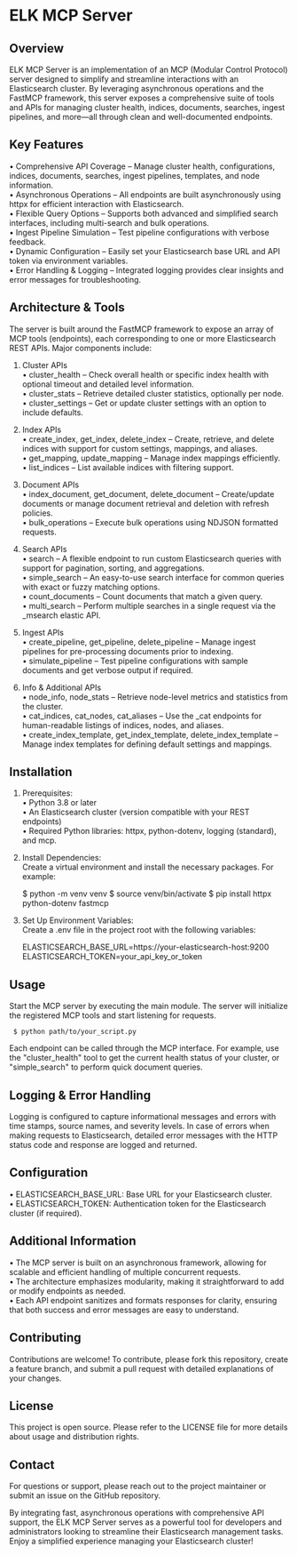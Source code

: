 ELK MCP Server
==============

Overview
--------
ELK MCP Server is an implementation of an MCP (Modular Control Protocol) server designed to simplify and streamline interactions with an Elasticsearch cluster. By leveraging asynchronous operations and the FastMCP framework, this server exposes a comprehensive suite of tools and APIs for managing cluster health, indices, documents, searches, ingest pipelines, and more—all through clean and well-documented endpoints.

Key Features
------------
•  Comprehensive API Coverage – Manage cluster health, configurations, indices, documents, searches, ingest pipelines, templates, and node information.  
•  Asynchronous Operations – All endpoints are built asynchronously using httpx for efficient interaction with Elasticsearch.  
•  Flexible Query Options – Supports both advanced and simplified search interfaces, including multi-search and bulk operations.  
•  Ingest Pipeline Simulation – Test pipeline configurations with verbose feedback.  
•  Dynamic Configuration – Easily set your Elasticsearch base URL and API token via environment variables.  
•  Error Handling & Logging – Integrated logging provides clear insights and error messages for troubleshooting.

Architecture & Tools
--------------------
The server is built around the FastMCP framework to expose an array of MCP tools (endpoints), each corresponding to one or more Elasticsearch REST APIs. Major components include:

1. Cluster APIs  
   •  cluster_health – Check overall health or specific index health with optional timeout and detailed level information.  
   •  cluster_stats – Retrieve detailed cluster statistics, optionally per node.  
   •  cluster_settings – Get or update cluster settings with an option to include defaults.

2. Index APIs  
   •  create_index, get_index, delete_index – Create, retrieve, and delete indices with support for custom settings, mappings, and aliases.  
   •  get_mapping, update_mapping – Manage index mappings efficiently.  
   •  list_indices – List available indices with filtering support.

3. Document APIs  
   •  index_document, get_document, delete_document – Create/update documents or manage document retrieval and deletion with refresh policies.  
   •  bulk_operations – Execute bulk operations using NDJSON formatted requests.

4. Search APIs  
   •  search – A flexible endpoint to run custom Elasticsearch queries with support for pagination, sorting, and aggregations.  
   •  simple_search – An easy-to-use search interface for common queries with exact or fuzzy matching options.  
   •  count_documents – Count documents that match a given query.  
   •  multi_search – Perform multiple searches in a single request via the _msearch elastic API.

5. Ingest APIs  
   •  create_pipeline, get_pipeline, delete_pipeline – Manage ingest pipelines for pre-processing documents prior to indexing.  
   •  simulate_pipeline – Test pipeline configurations with sample documents and get verbose output if required.

6. Info & Additional APIs  
   •  node_info, node_stats – Retrieve node-level metrics and statistics from the cluster.  
   •  cat_indices, cat_nodes, cat_aliases – Use the _cat endpoints for human-readable listings of indices, nodes, and aliases.  
   •  create_index_template, get_index_template, delete_index_template – Manage index templates for defining default settings and mappings.

Installation
------------
1. Prerequisites:  
   •  Python 3.8 or later  
   •  An Elasticsearch cluster (version compatible with your REST endpoints)  
   •  Required Python libraries: httpx, python-dotenv, logging (standard), and mcp.

2. Install Dependencies:  
   Create a virtual environment and install the necessary packages. For example:
     
     $ python -m venv venv
     $ source venv/bin/activate
     $ pip install httpx python-dotenv fastmcp

3. Set Up Environment Variables:  
   Create a .env file in the project root with the following variables:
     
     ELASTICSEARCH_BASE_URL=https://your-elasticsearch-host:9200
     ELASTICSEARCH_TOKEN=your_api_key_or_token

Usage
-----
Start the MCP server by executing the main module. The server will initialize the registered MCP tools and start listening for requests.

     $ python path/to/your_script.py

Each endpoint can be called through the MCP interface. For example, use the "cluster_health" tool to get the current health status of your cluster, or "simple_search" to perform quick document queries.

Logging & Error Handling
------------------------
Logging is configured to capture informational messages and errors with time stamps, source names, and severity levels. In case of errors when making requests to Elasticsearch, detailed error messages with the HTTP status code and response are logged and returned.

Configuration
-------------
•  ELASTICSEARCH_BASE_URL: Base URL for your Elasticsearch cluster.  
•  ELASTICSEARCH_TOKEN: Authentication token for the Elasticsearch cluster (if required).

Additional Information
----------------------
•  The MCP server is built on an asynchronous framework, allowing for scalable and efficient handling of multiple concurrent requests.  
•  The architecture emphasizes modularity, making it straightforward to add or modify endpoints as needed.  
•  Each API endpoint sanitizes and formats responses for clarity, ensuring that both success and error messages are easy to understand.

Contributing
------------
Contributions are welcome! To contribute, please fork this repository, create a feature branch, and submit a pull request with detailed explanations of your changes.

License
-------
This project is open source. Please refer to the LICENSE file for more details about usage and distribution rights.

Contact
-------
For questions or support, please reach out to the project maintainer or submit an issue on the GitHub repository.

By integrating fast, asynchronous operations with comprehensive API support, the ELK MCP Server serves as a powerful tool for developers and administrators looking to streamline their Elasticsearch management tasks. Enjoy a simplified experience managing your Elasticsearch cluster!